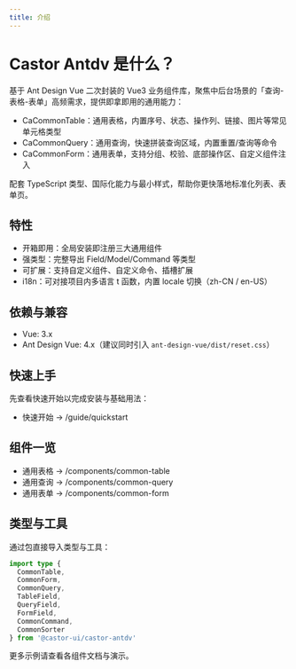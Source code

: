 ```yaml
---
title: 介绍
---
```


# Castor Antdv 是什么？

基于 Ant Design Vue 二次封装的 Vue3 业务组件库，聚焦中后台场景的「查询-表格-表单」高频需求，提供即拿即用的通用能力：

- CaCommonTable：通用表格，内置序号、状态、操作列、链接、图片等常见单元格类型
- CaCommonQuery：通用查询，快速拼装查询区域，内置重置/查询等命令
- CaCommonForm：通用表单，支持分组、校验、底部操作区、自定义组件注入

配套 TypeScript 类型、国际化能力与最小样式，帮助你更快落地标准化列表、表单页。

## 特性

- 开箱即用：全局安装即注册三大通用组件
- 强类型：完整导出 Field/Model/Command 等类型
- 可扩展：支持自定义组件、自定义命令、插槽扩展
- i18n：可对接项目内多语言 t 函数，内置 locale 切换（zh-CN / en-US）

## 依赖与兼容

- Vue: 3.x
- Ant Design Vue: 4.x（建议同时引入 `ant-design-vue/dist/reset.css`）

## 快速上手

先查看快速开始以完成安装与基础用法：

- 快速开始 → /guide/quickstart

## 组件一览

- 通用表格 → /components/common-table
- 通用查询 → /components/common-query
- 通用表单 → /components/common-form

## 类型与工具

通过包直接导入类型与工具：

```ts
import type {
  CommonTable,
  CommonForm,
  CommonQuery,
  TableField,
  QueryField,
  FormField,
  CommonCommand,
  CommonSorter
} from '@castor-ui/castor-antdv'
```

更多示例请查看各组件文档与演示。
